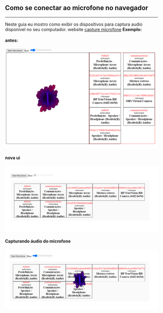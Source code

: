 ## Como se conectar ao microfone no navegador
----------
Neste guia eu mostro como exibir os disposítivos para captura audio disponível no seu computador.
website [capture microfone](https://junior-isabel.github.io/capture-microfone-website/)
**Exemplo:**
#### antes:
![Figura 1 - ScreenShot](https://raw.githubusercontent.com/junior-isabel/capture-microfone-website/main/screenshot_micrfone_capture.PNG)
#### nova ui
![Figura 2 - ScreenShot nova ui ](https://raw.githubusercontent.com/junior-isabel/capture-microfone-website/main/ui-microfone.PNG)
#### Capturando áudio do microfone
![Figura 3 - ScreenShot capturado audio do microfone](https://raw.githubusercontent.com/junior-isabel/capture-microfone-website/main/ui-microfone-playback.PNG)